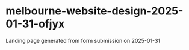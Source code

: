 # melbourne-website-design-2025-01-31-ofjyx
Landing page generated from form submission on 2025-01-31
